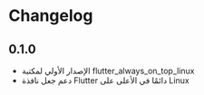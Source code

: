 # Changelog

## 0.1.0

- الإصدار الأولي لمكتبة flutter_always_on_top_linux
- دعم جعل نافذة Flutter دائمًا في الأعلى على Linux
